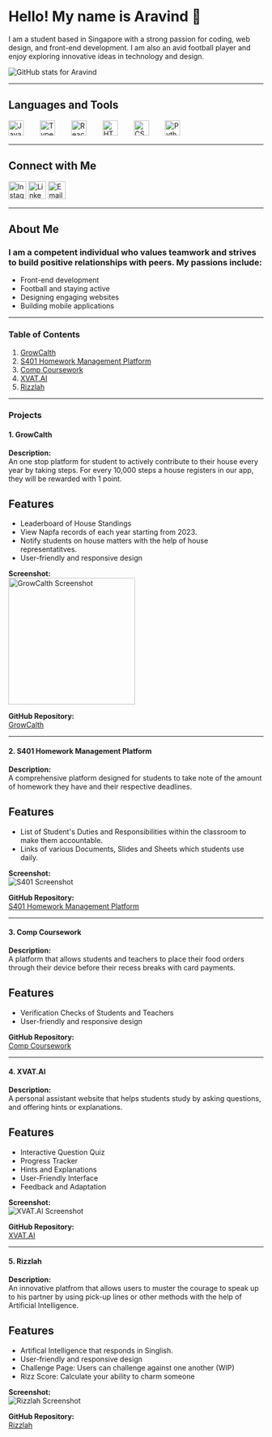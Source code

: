 <h1 align="left">Hello! My name is Aravind 👋</h1>

<p>I am a student based in Singapore with a strong passion for coding, web design, and front-end development. I am also an avid football player and enjoy exploring innovative ideas in technology and design.</p>

<p><img align="center" src="https://github-readme-stats.vercel.app/api?username=aravind-bn&show_icons=true&locale=en" alt="GitHub stats for Aravind" /></p>

---

<h2 align="left">Languages and Tools</h2>

<div align="left">
  <img src="https://cdn.jsdelivr.net/gh/devicons/devicon/icons/javascript/javascript-original.svg" height="30" alt="JavaScript" />
  <img width="24" />
  <img src="https://cdn.jsdelivr.net/gh/devicons/devicon/icons/typescript/typescript-original.svg" height="30" alt="TypeScript" />
  <img width="24" />
  <img src="https://cdn.jsdelivr.net/gh/devicons/devicon/icons/react/react-original.svg" height="30" alt="React" />
  <img width="24" />
  <img src="https://cdn.jsdelivr.net/gh/devicons/devicon/icons/html5/html5-original.svg" height="30" alt="HTML5" />
  <img width="24" />
  <img src="https://cdn.jsdelivr.net/gh/devicons/devicon/icons/css3/css3-original.svg" height="30" alt="CSS3" />
  <img width="24" />
  <img src="https://cdn.jsdelivr.net/gh/devicons/devicon/icons/python/python-original.svg" height="30" alt="Python" />
  <img width="24" />
</div>

---

<h2 align="left">Connect with Me</h2>

<div align="left">
  <a href="https://www.instagram.com/ar4v1nd_notc00l/" target="blank"><img src="https://img.shields.io/static/v1?message=Instagram&logo=instagram&label=&color=E4405F&logoColor=white&labelColor=&style=for-the-badge" height="35" alt="Instagram" /></a>
  <a href="https://www.linkedin.com/in/aravind-nandakumar/" target="blank"><img src="https://img.shields.io/static/v1?message=LinkedIn&logo=linkedin&label=&color=0077B5&logoColor=white&labelColor=&style=for-the-badge" height="35" alt="LinkedIn" /></a>
  <a href="mailto:aravindbn54@gmail.com" target="blank"><img src="https://img.shields.io/static/v1?message=Email&logo=gmail&label=&color=D14836&logoColor=white&labelColor=&style=for-the-badge" height="35" alt="Email" /></a>
</div>


---

<h2 align="left">About Me</h2>

<h3 align="left">I am a competent individual who values teamwork and strives to build positive relationships with peers. My passions include:</h3>
<ul>
  <li>Front-end development</li>
  <li>Football and staying active</li>
  <li>Designing engaging websites</li>
  <li>Building mobile applications</li>
</ul>

---

### Table of Contents

1. [GrowCalth](#growcalth)
2. [S401 Homework Management Platform](#s401-homework-management-platform)
3. [Comp Coursework](#comp-coursework)
4. [XVAT.AI](#xvatai)
5. [Rizzlah](#rizzlah)

---

### Projects

#### 1. GrowCalth
**Description:**  
An one stop platform for student to actively contribute to their house every year by taking steps. For every 10,000 steps a house registers in our app, they will be rewarded with 1 point.

## Features
- Leaderboard of House Standings
- View Napfa records of each year starting from 2023.
- Notify students on house matters with the help of house representatitves.
- User-friendly and responsive design


**Screenshot:**  
<img src="./screenshots/growcalth.jpeg" alt="GrowCalth Screenshot" width="250">

**GitHub Repository:**  
[GrowCalth](https://github.com/kidscoots101/GrowCalth-Final.git)

---

#### 2. S401 Homework Management Platform
**Description:**  
A comprehensive platform designed for students to take note of the amount of homework they have and their respective deadlines. 

## Features
- List of Student's Duties and Responsibilities within the classroom to make them accountable.
- Links of various Documents, Slides and Sheets which students use daily.

**Screenshot:**  
![S401 Screenshot](./screenshots/s401-homework.png)

**GitHub Repository:**  
[S401 Homework Management Platform](./screenshots/s401-homework.png)

---

#### 3. Comp Coursework
**Description:**  
A platform that allows students and teachers to place their food orders through their device before their recess breaks with card payments.

## Features
- Verification Checks of Students and Teachers
- User-friendly and responsive design

**GitHub Repository:**  
[Comp Coursework](https://github.com/TheshyanTTT/Comp-Coursework.git)

---

#### 4. XVAT.AI
**Description:**  
A personal assistant website that helps students study by asking questions, and offering hints or explanations.

## Features
- Interactive Question Quiz
- Progress Tracker
- Hints and Explanations
- User-Friendly Interface
- Feedback and Adaptation


**Screenshot:**  
![XVAT.AI Screenshot](./screenshots/xvatai.png)

**GitHub Repository:**  
[XVAT.AI](https://github.com/kidscoots101/pdf.git)

---

#### 5. Rizzlah
**Description:**  
An innovative platfrom that allows users to muster the courage to speak up to his partner by using pick-up lines or other methods with the help of Artificial Intelligence.  

## Features
- Artifical Intelligence that responds in Singlish.
- User-friendly and responsive design
- Challenge Page: Users can challenge against one another (WIP)
- Rizz Score: Calculate your ability to charm someone


**Screenshot:**  
![Rizzlah Screenshot](./screenshots/rizzlah.png)

**GitHub Repository:**  
[Rizzlah](https://github.com/Aravind-BN/rizzlah.git)
